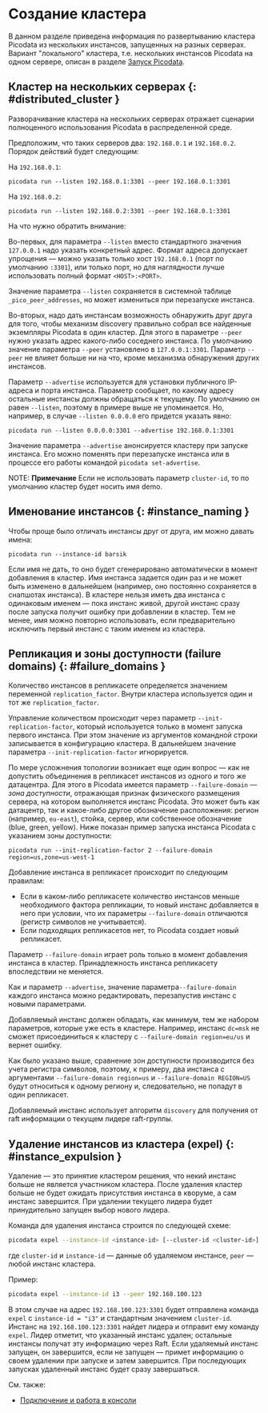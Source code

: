 # Создание кластера

В данном разделе приведена информация по развертыванию кластера Picodata
из нескольких инстансов, запущенных на разных серверах. Вариант
"локального" кластера, т.е. нескольких инстансов Picodata на одном
сервере, описан в разделе [Запуск Picodata](run.md).

## Кластер на нескольких серверах {: #distributed_cluster }

Разворачивание кластера на нескольких серверах отражает сценарии
полноценного использования Picodata в распределенной среде.

Предположим, что таких серверов два: `192.168.0.1` и
`192.168.0.2`. Порядок действий будет следующим:

На `192.168.0.1`:

```shell
picodata run --listen 192.168.0.1:3301 --peer 192.168.0.1:3301
```

На `192.168.0.2`:

```shell
picodata run --listen 192.168.0.2:3301 --peer 192.168.0.1:3301
```

На что нужно обратить внимание:

Во-первых, для параметра `--listen` вместо стандартного значения
`127.0.0.1` надо указать конкретный адрес. Формат адреса допускает
упрощения — можно указать только хост `192.168.0.1` (порт по умолчанию
`:3301`), или только порт, но для наглядности лучше использовать полный
формат `<HOST>:<PORT>`.

Значение параметра `--listen` сохраняется в системной таблице
`_pico_peer_addresses`, но может измениться при перезапуске инстанса.

Во-вторых, надо дать инстансам возможность обнаружить друг друга для
того, чтобы механизм discovery правильно собрал все найденные экземпляры
Picodata в один кластер. Для этого в параметре `--peer` нужно указать
адрес какого-либо соседнего инстанса. По умолчанию значение параметра
`--peer` установлено в `127.0.0.1:3301`. Параметр `--peer` не влияет
больше ни на что, кроме механизма обнаружения других инстансов.

Параметр `--advertise` используется для установки публичного IP-адреса и
порта инстанса. Параметр сообщает, по какому адресу остальные инстансы
должны обращаться к текущему. По умолчанию он равен `--listen`, поэтому
в примере выше не упоминается. Но, например, в случае `--listen 0.0.0.0`
его придется указать явно:

```shell
picodata run --listen 0.0.0.0:3301 --advertise 192.168.0.1:3301
```

Значение параметра `--advertise` анонсируется кластеру при запуске
инстанса. Его можно поменять при перезапуске инстанса или в процессе его
работы командой `picodata set-advertise`.

NOTE: **Примечание**
Если не использовать параметр `cluster-id`, то по
умолчанию кластер будет носить имя demo.

## Именование инстансов {: #instance_naming }

Чтобы проще было отличать инстансы друг от друга, им можно давать имена:

```
picodata run --instance-id barsik
```

Если имя не дать, то оно будет сгенерировано автоматически в момент
добавления в кластер. Имя инстанса задается один раз и не может быть
изменено в дальнейшем (например, оно постоянно сохраняется в снапшотах
инстанса). В кластере нельзя иметь два инстанса с одинаковым именем —
пока инстанс живой, другой инстанс сразу после запуска получит ошибку
при добавлении в кластер. Тем не менее, имя можно повторно использовать,
если предварительно исключить первый инстанс с таким именем из кластера.
<!-- Это делается командой `picodata expel barsik`. -->

<!--
## Группы и роли

До сих пор рассматриваемый кластер был гомогенным. Все инстансы были одинаковы по функциональности — хранили данные, обрабатывали запросы. В промышленной эксплуатации эти роли почти всегда требуется разделять, чтобы эффективнее использовать ресурсы оборудования. Под хранение выделяются серверы с большим объемом памяти, для обработки запросов это не требуется.

В Picodata для этих целей служит понятие групп инстансов. Принадлежность инстанса той или иной группе задается при добавлении в кластер параметром `--group` и впоследствии не может быть изменена. По умолчанию кластер состоит из одной группы "common".

Функциональность инстансов определяется набором ролей. На данный момент существует две роли:

- storage — позволяет хранить шардированные данные на инстансе.
- router — реализует логику доступа к шардированным данным.

По умолчанию инстанс исполняет обе роли одновременно, но его можно ограничить явным указанием одной из них:

```
picodata run --role storage
picodata run --role router
```

Важно то, что обе эти роли относятся только к шардированию. Так, отключение роли storage ничем не мешает хранить данные локально.

Также инстанс можно запустить без ролей вовсе, в результате чего он будет функционировать исключительно как не-шардированное локальное хранилище:

```
picodata run --no-role
```

Все инстансы в группе имеют одинаковый набор ролей и одинаковый фактор репликации.
-->

## Репликация и зоны доступности (failure domains) {: #failure_domains }

Количество инстансов в репликасете определяется значением переменной
`replication_factor`. Внутри <!-- группы инстансов --> кластера
используется один и тот же `replication_factor`.

Управление количеством происходит через параметр
`--init-replication-factor`, который используется только в момент <!--
создания группы (добавления первого инстанса) --> запуска первого
инстанса. При этом значение из аргументов командной строки записывается
в конфигурацию кластера. В дальнейшем значение параметра
`--init-replication-factor` игнорируется.

<!-- Отредактировать фактор репликации, сохраненный в конфигурации кластера, можно командой `picodata set-replication-factor`. Редактирование конфигурации сказывается только на вновь добавляемых инстансах, но не затрагивает уже работающие. -->

По мере усложнения топологии возникает еще один вопрос — как не
допустить объединения в репликасет инстансов из одного и того же
датацентра. Для этого в Picodata имеется параметр `--failure-domain` —
_зона доступности_, отражающая признак физического размещения сервера,
на котором выполняется инстанс Picodata. Это может быть как датацентр,
так и какое-либо другое обозначение расположения: регион (например,
`eu-east`), стойка, сервер, или собственное обозначение (blue, green,
yellow). Ниже показан пример запуска инстанса Picodata с указанием зоны
доступности:

```
picodata run --init-replication-factor 2 --failure-domain region=us,zone=us-west-1
```

Добавление инстанса в репликасет происходит по следующим правилам:

- Если в каком-либо репликасете количество инстансов меньше необходимого
  фактора репликации, то новый инстанс добавляется в него при условии,
  что их параметры `--failure-domain` отличаются (регистр символов не
  учитывается).
- Если подходящих репликасетов нет, то Picodata создает новый
  репликасет.

Параметр `--failure-domain` играет роль только в момент добавления
инстанса в кластер. Принадлежность инстанса репликасету впоследствии не
меняется.

Как и параметр `--advertise`, значение параметра`--failure-domain`
каждого инстанса можно редактировать, перезапустив инстанс с новыми
параметрами.

Добавляемый инстанс должен обладать, как минимум, тем же набором
параметров, которые уже есть в кластере. Например, инстанс `dc=msk` не
сможет присоединиться к кластеру с `--failure-domain region=eu/us` и
вернет ошибку.

Как было указано выше, сравнение зон доступности производится без учета
регистра символов, поэтому, к примеру, два инстанса с аргументами
`--failure-domain region=us` и `--failure-domain REGION=US` будут
относиться к одному региону и, следовательно, не попадут в один
репликасет.

Добавляемый инстанс использует алгоритм `discovery` для получения от
raft информации о текущем лидере raft-группы.
<!-- исключения описаны ниже -->

<!--
## Кейс: два датацентра по две реплики

Picodata старается не объединять в один репликасет инстансы, у которых совпадает хотя бы один домен. Но иногда это все же необходимо. Чтобы ограничить Picodata в бесконечном создании репликасетов, можно воспользоваться флагом `--max-replicaset-count` (по умолчанию `inf`).

Как и `--init-replication-factor`, параметр `--max-replicaset-count` может быть разным для разных групп.

Как и другие параметры, `--max-replicaset-count` редактируется в любой момент:

- При добавлении нового инстанса
- В процессе его работы командой `picodata set-max-replicaset-count`

Важно учитывать, что параметр `--max-replicaset-count` нельзя сделать меньше существующего количества репликасетов.

## Файлы конфигурации

Существует три способа передать Picodata параметры конфигурации. Они приведены ниже в порядке возрастания приоритета:

1. Файл конфигурации (yaml / toml)
2. Переменные окружения `PICODATA_<PARAM>=<VALUE>`
3. Аргументы командной строки `--param value`

Мы перечислили достаточно много разнообразных параметров, некоторые из которых делают команду запуска достаточно длинной. Вместо отдельных команд можно использовать файл конифгурации. Пример:

<h5 a><strong><code>storage.toml</code></strong></h5>

```toml
group = "storages"
max-replicaset-count = 30
replication-factor = 4
roles = ["storage"]
```

<h5 a><strong><code>storage.toml</code></strong></h5>

```toml
group = "routers"
roles = ["router"]
```

Пример запуска кластера Picodata c использованием файла конфигурации:

```
picodata run --cfg storage.toml --listen :3301
picodata run --cfg router.toml --listen :3302
```
-->

## Удаление инстансов из кластера (expel) {: #instance_expulsion }

Удаление — это принятие кластером решения, что некий инстанс больше не
является участником кластера. После удаления кластер больше не будет
ожидать присутствия инстанса в кворуме, а сам инстанс завершится. При
удалении текущего лидера будет принудительно запущен выбор нового
лидера.

Команда для удаления инстанса строится по следующей схеме:

```bash
picodata expel --instance-id <instance-id> [--cluster-id <cluster-id>] [--peer <peer>]
```

где `cluster-id` и `instance-id` — данные об удаляемом инстансе, `peer`
— любой инстанс кластера.

Пример:

```bash
picodata expel --instance-id i3 --peer 192.168.100.123
```

В этом случае на адрес `192.168.100.123:3301` будет отправлена команда
`expel` с `instance-id = "i3"` и стандартным значением `cluster-id`.
Инстанс на `192.168.100.123:3301` найдет лидера и отправит ему команду
`expel`. Лидер отметит, что указанный инстанс удален; остальные инстансы
получат эту информацию через Raft. Если удаляемый инстанс запущен, он
завершится, если не запущен — примет информацию о своем удалении при
запуске и затем завершится. При последующих запусках удаленный инстанс
будет сразу завершаться.

См. также:

- [Подключение и работа в консоли](connecting.md)

